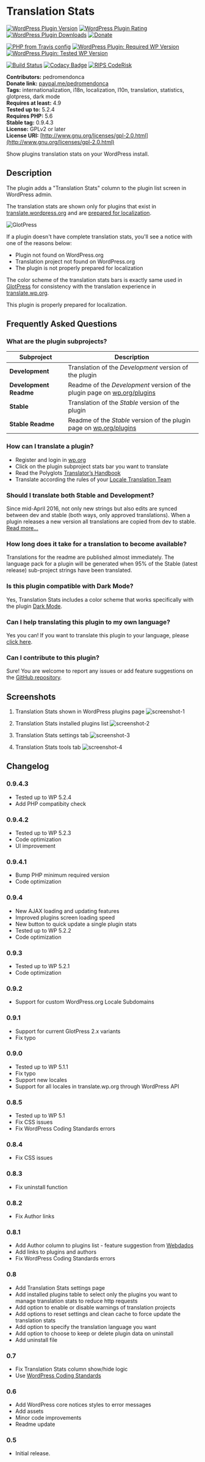 # Translation Stats #

[![WordPress Plugin Version](https://img.shields.io/wordpress/plugin/v/translation-stats?label=Plugin%20Version&logo=wordpress)](https://wordpress.org/plugins/translation-stats/)
[![WordPress Plugin Rating](https://img.shields.io/wordpress/plugin/stars/translation-stats?label=Plugin%20Rating&logo=wordpress)](https://wordpress.org/support/plugin/translation-stats/reviews/)
[![WordPress Plugin Downloads](https://img.shields.io/wordpress/plugin/dt/translation-stats.svg?label=Downloads&logo=wordpress)](https://wordpress.org/plugins/translation-stats/advanced/)
[![Donate](https://img.shields.io/badge/Donate-PayPal-blue.svg)](https://paypal.me/pedromendonca/)

[![PHP from Travis config](https://img.shields.io/travis/php-v/pedro-mendonca/Translation-Stats.svg?logoColor=white&label=PHP%20Required&logo=php)](https://travis-ci.org/pedro-mendonca/Translation-Stats)
[![WordPress Plugin: Required WP Version](https://img.shields.io/wordpress/plugin/wp-version/translation-stats?label=WordPress%20Required&logo=wordpress)](https://wordpress.org/plugins/translation-stats/)
[![WordPress Plugin: Tested WP Version](https://img.shields.io/wordpress/plugin/tested/translation-stats.svg?label=WordPress%20Tested&logo=wordpress)](https://wordpress.org/plugins/translation-stats/)

[![Build Status](https://img.shields.io/travis/pedro-mendonca/translation-stats?label=Build&logo=travis)](https://travis-ci.org/pedro-mendonca/Translation-Stats)
[![Codacy Badge](https://api.codacy.com/project/badge/Grade/bcd1b44a1d6542e2b75b7b479ce56804)](https://www.codacy.com/app/pedro-mendonca/Translation-Stats?utm_source=github.com&amp;utm_medium=referral&amp;utm_content=pedro-mendonca/Translation-Stats&amp;utm_campaign=Badge_Grade)
[![RIPS CodeRisk](https://coderisk.com/wp/plugin/translation-stats/badge "RIPS CodeRisk")](https://coderisk.com/wp/plugin/translation-stats)

**Contributors:** pedromendonca  
**Donate link:** [paypal.me/pedromendonca](https://paypal.me/pedromendonca/)  
**Tags:** internationalization, i18n, localization, l10n, translation, statistics, glotpress, dark mode  
**Requires at least:** 4.9  
**Tested up to:** 5.2.4  
**Requires PHP:** 5.6  
**Stable tag:** 0.9.4.3  
**License:** GPLv2 or later  
**License URI:** [http://www.gnu.org/licenses/gpl-2.0.html](http://www.gnu.org/licenses/gpl-2.0.html)  

Show plugins translation stats on your WordPress install.

## Description ##

The plugin adds a "Translation Stats" column to the plugin list screen in WordPress admin.

The translation stats are shown only for plugins that exist in [translate.wordpress.org](https://translate.wordpress.org/) and are [prepared for localization](https://developer.wordpress.org/plugins/internationalization/how-to-internationalize-your-plugin/).

![GlotPress](./assets/banner-772x250.png)

If a plugin doesn't have complete translation stats, you'll see a notice with one of the reasons below:
*   Plugin not found on WordPress.org
*   Translation project not found on WordPress.org
*   The plugin is not properly prepared for localization

The color scheme of the translation stats bars is exactly same used in [GlotPress](https://wordpress.org/plugins/glotpress/) for consistency with the translation experience in [translate.wp.org](https://translate.wordpress.org/).

This plugin is properly prepared for localization.

## Frequently Asked Questions ##

### What are the plugin subprojects? ###

| Subproject             | Description                                                                                                |
| ---                    | ---                                                                                                        |
| **Development**        | Translation of the *Development* version of the plugin                                                     |
| **Development Readme** | Readme of the *Development* version of the plugin page on [wp.org/plugins](https://wordpress.org/plugins/) |
| **Stable**             | Translation of the *Stable* version of the plugin                                                          |
| **Stable Readme**      | Readme of the *Stable* version of the plugin page on [wp.org/plugins](https://wordpress.org/plugins/)      |

### How can I translate a plugin? ###
*   Register and login in [wp.org](https://login.wordpress.org/)
*   Click on the plugin subproject stats bar you want to translate
*   Read the Polyglots [Translator’s Handbook](https://make.wordpress.org/polyglots/handbook/)
*   Translate according the rules of your [Locale Translation Team](https://make.wordpress.org/polyglots/teams/)

### Should I translate both Stable and Development? ###
Since mid-April 2016, not only new strings but also edits are synced between dev and stable (both ways, only approved translations). When a plugin releases a new version all translations are copied from dev to stable. [Read more...](https://make.wordpress.org/polyglots/handbook/frequently-asked-questions/#should-i-translate-both-stable-and-dev)

### How long does it take for a translation to become available? ###
Translations for the readme are published almost immediately.
The language pack for a plugin will be generated when 95% of the Stable (latest release) sub-project strings have been translated.

### Is this plugin compatible with Dark Mode? ###
Yes, Translation Stats includes a color scheme that works specifically with the plugin [Dark Mode](https://wordpress.org/plugins/dark-mode/).

### Can I help translating this plugin to my own language? ###
Yes you can! If you want to translate this plugin to your language, please [click here](https://translate.wordpress.org/projects/wp-plugins/translation-stats).

### Can I contribute to this plugin? ###
Sure! You are welcome to report any issues or add feature suggestions on the [GitHub repository](https://github.com/pedro-mendonca/Translation-Stats).

## Screenshots ##

1.  Translation Stats shown in WordPress plugins page
![screenshot-1](./assets/screenshot-1.png)

2.  Translation Stats installed plugins list
![screenshot-2](./assets/screenshot-2.png)

3.  Translation Stats settings tab
![screenshot-3](./assets/screenshot-3.png)

4.  Translation Stats tools tab
![screenshot-4](./assets/screenshot-4.png)

## Changelog ##

### 0.9.4.3 ###
*   Tested up to WP 5.2.4
*   Add PHP compatibity check

### 0.9.4.2 ###
*   Tested up to WP 5.2.3
*   Code optimization
*   UI improvement

### 0.9.4.1 ###
*   Bump PHP minimum required version
*   Code optimization

### 0.9.4 ###
*   New AJAX loading and updating features
*   Improved plugins screen loading speed
*   New button to quick update a single plugin stats
*   Tested up to WP 5.2.2
*   Code optimization

### 0.9.3 ###
*   Tested up to WP 5.2.1
*   Code optimization

### 0.9.2 ###
*   Support for custom WordPress.org Locale Subdomains

### 0.9.1 ###
*   Support for current GlotPress 2.x variants
*   Fix typo

### 0.9.0 ###
*   Tested up to WP 5.1.1
*   Fix typo
*   Support new locales
*   Support for all locales in translate.wp.org through WordPress API

### 0.8.5 ###
*   Tested up to WP 5.1
*   Fix CSS issues
*   Fix WordPress Coding Standards errors

### 0.8.4 ###
*   Fix CSS issues

### 0.8.3 ###
*   Fix uninstall function

### 0.8.2 ###
*   Fix Author links

### 0.8.1 ###
*   Add Author column to plugins list - feature suggestion from [Webdados](https://www.webdados.pt/)
*   Add links to plugins and authors
*   Fix WordPress Coding Standards errors

### 0.8 ###
*   Add Translation Stats settings page
*   Add installed plugins table to select only the plugins you want to manage translation stats to reduce http requests
*   Add option to enable or disable warnings of translation projects
*   Add options to reset settings and clean cache to force update the translation stats
*   Add option to specify the translation language you want
*   Add option to choose to keep or delete plugin data on uninstall
*   Add uninstall file

### 0.7 ###
*   Fix Translation Stats column show/hide logic
*   Use [WordPress Coding Standards](https://github.com/WordPress-Coding-Standards/WordPress-Coding-Standards)

### 0.6 ###
*   Add WordPress core notices styles to error messages
*   Add assets
*   Minor code improvements
*   Readme update

### 0.5 ###
*   Initial release.

